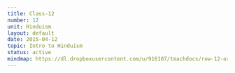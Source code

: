 ```yaml
---
title: Class-12
number: 12
unit: Hinduism
layout: default
date: 2015-04-12
topic: Intro to Hinduism
status: active
mindmap: https://dl.dropboxusercontent.com/u/916107/teachdocs/row-12-ordo.png
---
```



